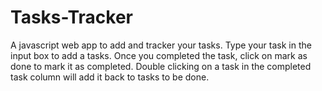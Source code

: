 # Tasks-Tracker
A javascript web app to add and tracker your tasks. Type your task in the input box to add a tasks. Once you completed the task, click on mark as done to mark it as completed. Double clicking on a task in the completed task column will add it back to tasks to be done.

